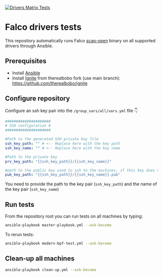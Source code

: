[![Drivers Matrix Tests](https://github.com/alacuku/e2e-falco-tests/actions/workflows/kernel_tests.yaml/badge.svg)](https://github.com/alacuku/e2e-falco-tests/actions/workflows/kernel_tests.yaml)

# Falco drivers tests

This repository automatically runs Falco [scap-open](https://github.com/falcosecurity/libs/tree/master/userspace/libscap/examples/01-open) binary on all supported drivers through Ansible.

## Prerequisites

* Install [Ansible](https://docs.ansible.com/ansible/latest/installation_guide/intro_installation.html)
* Install [Ignite](https://ignite.readthedocs.io/en/stable/installation/) from therealbobo fork (use main branch): https://github.com/therealbobo/ignite

## Configure repository

Configure an ssh key pair into the `/group_vars/all/vars.yml` file 👇

```yml
#####################
# SSH configuration #
#####################

#Path to the generated SSH private key file
ssh_key_path: "" # <-- Replace here with the key path
ssh_key_name: "" # <-- Replace here with the key name

#Path to the private key
prv_key_path: "{{ssh_key_path}}/{{ssh_key_name}}"

#path to the public key used to ssh to the machines, if this key does not exist then a new one is generated with the same name
pub_key_path: "{{ssh_key_path}}/{{ssh_key_name}}.pub"
```

You need to provide the path to the key pair (`ssh_key_path`) and the name of the key pair (`ssh_key_name`)

## Run tests

From the repository root you can run tests on all machines by typing:

```bash
ansible-playbook master-playbook.yml --ask-become 
```

To rerun tests:

```bash
ansible-playbook modern-bpf-test.yml --ask-become 
```

## Clean-up all machines

```bash
ansible-playbook clean-up.yml --ask-become
```
